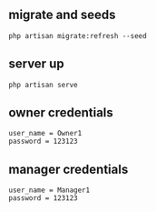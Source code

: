## migrate and seeds
```
php artisan migrate:refresh --seed
```
## server up
```
php artisan serve
```
## owner credentials
```
user_name = Owner1
password = 123123
```
## manager credentials
```
user_name = Manager1
password = 123123
```
